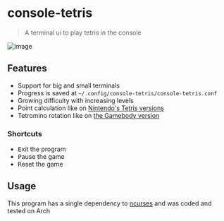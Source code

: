 # console-tetris

> A terminal ui to play tetris in the console

![image](https://user-images.githubusercontent.com/49595640/177736119-8bf99c5c-db85-4b22-9287-5674cfb78e69.png)

## Features

* Support for big and small terminals 
* Progress is saved at ```~/.config/console-tetris/console-tetris.conf```
* Growing difficulty with increasing levels
* Point calculation like on [Nintendo's Tetris versions](https://tetris.fandom.com/wiki/Scoring)
* Tetromino rotation like on [the Gamebody version](https://strategywiki.org/wiki/File:Tetris_rotation_Gameboy.png)

### Shortcuts

* <kbd>E</kbd>xit the program
* <kbd>P</kbd>ause the game 
* <kbd>R</kbd>eset the game

## Usage

This program has a single dependency to [ncurses](https://archlinux.org/packages/core/x86_64/ncurses/) and was coded and tested on Arch
